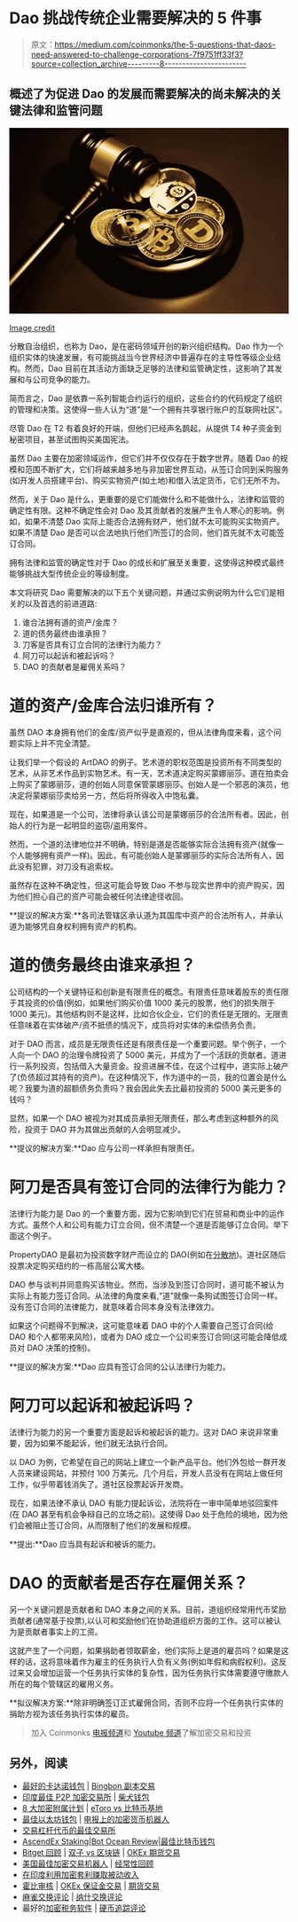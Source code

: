 # Dao 挑战传统企业需要解决的 5 件事

> 原文：<https://medium.com/coinmonks/the-5-questions-that-daos-need-answered-to-challenge-corporations-7f9751ff33f3?source=collection_archive---------8----------------------->

## 概述了为促进 Dao 的发展而需要解决的尚未解决的关键法律和监管问题

![](img/d39d23f26aeaa6a482de28676115878e.png)

[Image credit](https://unsplash.com/photos/ow-rGjlqJkM)

分散自治组织，也称为 Dao，是在密码领域开创的新兴组织结构。Dao 作为一个组织实体的快速发展，有可能挑战当今世界经济中普遍存在的主导性等级企业结构。然而，Dao 目前在其活动方面缺乏足够的法律和监管确定性，这影响了其发展和与公司竞争的能力。

简而言之，Dao 是依靠一系列智能合约运行的组织，这些合约的代码规定了组织的管理和决策。这使得一些人认为“道”是“一个拥有共享银行账户的互联网社区”。

尽管 Dao 在 T2 有着良好的开端，但他们已经声名鹊起，从提供 T4 种子资金到秘密项目，甚至试图购买美国宪法。

虽然 Dao 主要在加密领域运作，但它们并不仅仅存在于数字世界。随着 Dao 的规模和范围不断扩大，它们将越来越多地与非加密世界互动，从签订合同到采购服务(如开发人员搭建平台)、购买实物资产(如土地)和借入法定货币，它们无所不为。

然而，关于 Dao 是什么，更重要的是它们能做什么和不能做什么，法律和监管的确定性有限。这种不确定性会对 Dao 及其贡献者的发展产生令人寒心的影响。例如，如果不清楚 Dao 实际上能否合法拥有财产，他们就不太可能购买实物资产。如果不清楚 Dao 是否可以合法地执行他们所签订的合同，他们首先就不太可能签订合同。

拥有法律和监管的确定性对于 Dao 的成长和扩展至关重要，这使得这种模式最终能够挑战大型传统企业的等级制度。

本文将研究 Dao 需要解决的以下五个关键问题，并通过实例说明为什么它们是相关的以及首选的前进道路:

1.  谁合法拥有道的资产/金库？
2.  道的债务最终由谁承担？
3.  刀客是否具有订立合同的法律行为能力？
4.  阿刀可以起诉和被起诉吗？
5.  DAO 的贡献者是雇佣关系吗？

# 道的资产/金库合法归谁所有？

虽然 DAO 本身拥有他们的金库/资产似乎是直观的，但从法律角度来看，这个问题实际上并不完全清楚。

让我们举一个假设的 ArtDAO 的例子。艺术道的职权范围是投资所有不同类型的艺术，从非艺术作品到实物艺术。有一天，艺术道决定购买蒙娜丽莎。道在拍卖会上购买了蒙娜丽莎，道的创始人同意保管蒙娜丽莎。创始人是一个邪恶的演员，他决定将蒙娜丽莎卖给另一方，然后将所得收入中饱私囊。

现在，如果道是一个公司，法律将承认该公司是蒙娜丽莎的合法所有者。因此，创始人的行为是一起明显的盗窃/盗用案件。

然而，一个道的法律地位并不明确，特别是道是否能够实际合法拥有资产(就像一个人能够拥有资产一样)。因此，有可能创始人是蒙娜丽莎的实际合法所有人，因此没有犯罪，对刀没有追索权。

虽然存在这种不确定性，但这可能会导致 Dao 不参与现实世界中的资产购买，因为他们担心自己的资产可能会被任何法律途径收回。

**提议的解决方案:**各司法管辖区承认道为其国库中资产的合法所有人，并承认道为能够凭自身权利拥有资产的机构。

# **道的债务最终由谁来承担？**

公司结构的一个关键特征和创新是有限责任的概念。有限责任意味着股东的责任限于其投资的价值(例如，如果他们购买价值 1000 美元的股票，他们的损失限于 1000 美元)。其他结构则不是这样，比如合伙企业，它们的责任是无限的。无限责任意味着在实体破产/资不抵债的情况下，成员将对实体的未偿债务负责。

对于 DAO 而言，成员是无限责任还是有限责任是一个重要问题。举个例子，一个人向一个 DAO 的治理令牌投资了 5000 美元，并成为了一个活跃的贡献者。道进行一系列投资，包括借入大量资金。投资进展不佳，在这个过程中，道实际上破产了(负债超过其持有的资产)。在这种情况下，作为道中的一员，我的位置会是什么呢？我要为道的超额债务负责吗？我会因此失去比最初投资的 5000 美元更多的钱吗？

显然，如果一个 DAO 被视为对其成员承担无限责任，那么考虑到这种额外的风险，投资于 DAO 并为其做出贡献的人会明显减少。

**提议的解决方案:**Dao 应与公司一样承担有限责任。

# **阿刀是否具有签订合同的法律行为能力？**

法律行为能力是 Dao 的一个重要方面，因为它影响到它们在贸易和商业中的运作方式。虽然个人和公司有能力订立合同，但不清楚一个道是否能够订立合同。举下面这个例子。

PropertyDAO 是最初为投资数字财产而设立的 DAO(例如在[分散地](https://decentraland.org/))。道社区随后投票决定购买纽约的一栋高层公寓大楼。

DAO 参与谈判并同意购买该物业。然而，当涉及到签订合同时，道可能不被认为实际上有能力签订合同。从法律的角度来看,“道”就像一条狗试图签订合同一样。没有签订合同的法律能力，就意味着合同本身没有法律效力。

如果这个问题得不到解决，这可能意味着 DAO 中的个人需要自己签订合同(给 DAO 和个人都带来风险)，或者为 DAO 成立一个公司来签订合同(这可能会降低成员对 DAO 决策的控制)。

**提议的解决方案:**Dao 应具有签订合同的公认法律行为能力。

# **阿刀可以起诉和被起诉吗？**

法律行为能力的另一个重要方面是起诉和被起诉的能力。这对 DAO 来说非常重要，因为如果不能起诉，他们就无法执行合同。

以 DAO 为例，它希望在自己的网站上建立一个新产品平台。他们外包给一群开发人员来建设网站，并预付 100 万美元。几个月后，开发人员没有在网站上做任何工作，似乎带着钱消失了。道社区投票起诉开发商。

现在，如果法律不承认 DAO 有能力提起诉讼，法院将在一审中简单地驳回案件(在 DAO 甚至有机会争辩自己的立场之前)。这使得 Dao 处于危险的境地，因为他们会被阻止签订合同，从而限制了他们的发展和规模。

**提出:**Dao 应当具有起诉和被诉的能力。

# **DAO 的贡献者是否存在雇佣关系？**

另一个关键问题是贡献者和 DAO 本身之间的关系。目前，道组织经常用代币奖励贡献者(通常基于投票),以认可和奖励他们在协助道组织方面的工作。这可以被认为是贡献者事实上的工资。

这就产生了一个问题，如果捐助者领取薪金，他们实际上是道的雇员吗？如果是这样的话，这将意味着作为雇主的任务执行人负有义务(例如年假和病假权利)。这反过来又会增加运营一个任务执行实体的复杂性，因为任务执行实体需要遵守缴款人所在的每个管辖区的雇用义务。

**拟议解决方案:**除非明确签订正式雇佣合同，否则不应将一个任务执行实体的捐助方视为该任务执行实体的雇员。

> 加入 Coinmonks [电报频道](https://t.me/coincodecap)和 [Youtube 频道](https://www.youtube.com/c/coinmonks/videos)了解加密交易和投资

## 另外，阅读

*   [最好的卡达诺钱包](https://coincodecap.com/best-cardano-wallets) | [Bingbon 副本交易](https://coincodecap.com/bingbon-copy-trading)
*   [印度最佳 P2P 加密交易所](https://coincodecap.com/p2p-crypto-exchanges-in-india) | [柴犬钱包](https://coincodecap.com/baby-shiba-inu-wallets)
*   [8 大加密附属计划](https://coincodecap.com/crypto-affiliate-programs) | [eToro vs 比特币基地](https://coincodecap.com/etoro-vs-coinbase)
*   [最佳以太坊钱包](https://coincodecap.com/best-ethereum-wallets) | [电报上的加密货币机器人](https://coincodecap.com/telegram-crypto-bots)
*   [交易杠杆代币的最佳交易所](https://coincodecap.com/leveraged-token-exchanges)
*   [AscendEx Staking](https://coincodecap.com/ascendex-staking)|[Bot Ocean Review](https://coincodecap.com/bot-ocean-review)|[最佳比特币钱包](https://coincodecap.com/bitcoin-wallets-india)
*   [Bitget 回顾](https://coincodecap.com/bitget-review) | [双子 vs 区块链](https://coincodecap.com/gemini-vs-blockfi) | [OKEx 期货交易](https://coincodecap.com/okex-futures-trading)
*   [美国最佳加密交易机器人](https://coincodecap.com/crypto-trading-bots-in-the-us) | [经常性回顾](https://coincodecap.com/changelly-review)
*   [在印度利用加密套利赚取被动收入](https://coincodecap.com/crypto-arbitrage-in-india)
*   [霍比审核](https://coincodecap.com/huobi-review) | [OKEx 保证金交易](https://coincodecap.com/okex-margin-trading) | [期货交易](https://coincodecap.com/futures-trading)
*   [麻雀交换评论](https://coincodecap.com/sparrow-exchange-review) | [纳什交换评论](https://coincodecap.com/nash-exchange-review)
*   最好的[加密税务软件](/coinmonks/best-crypto-tax-tool-for-my-money-72d4b430816b) | [硬币追踪评论](/coinmonks/cointracking-review-a-reliable-cryptocurrency-tax-software-5114e3eb5737)